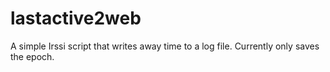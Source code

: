 # lastactive2web

A simple Irssi script that writes away time to a log file. Currently only saves the epoch.